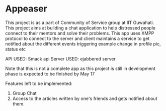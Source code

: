 # Appeaser
This project is as a part of Community of Service group at IIT Guwahati.
This project aims at building a chat application to help distressed people connect to their mentors and solve their problems.
This app uses XMPP protocol to connect to the server and client maintains a service to get notified about the different events triggering example change in profile pic, status etc

API USED:
Smack api
Server USED:
ejabbered server

Note that this is not a complete app as this project is still in development phase is expected to be finished by May 17

Features left to be implemented:
1. Group Chat
2. Access to the articles written by one's friends and gets notified about them. 
